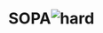 # SOPA![hard](https://github.com/victorgomezfernandez/SOPA/assets/145705464/54f625bf-e9e1-4c87-9850-9ac418031364)
